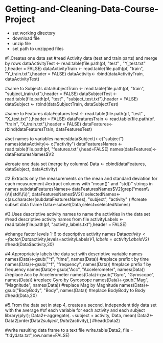 Getting-and-Cleaning-Data-Course-Project
========================================
* set working directory
* download file 
* unzip file
* set path to unzipped files


#1.Creates one data set
#read Activity data (test and train parts) and merge by rows 
dataActivityTest  <- read.table(file.path(pf, "test" , "Y_test.txt" ),header = FALSE)
dataActivityTrain <- read.table(file.path(pf, "train", "Y_train.txt"),header = FALSE)
dataActivity<- rbind(dataActivityTrain, dataActivityTest)

#same to Subjects 
dataSubjectTrain <- read.table(file.path(pf, "train", "subject_train.txt"),header = FALSE)
dataSubjectTest  <- read.table(file.path(pf, "test" , "subject_test.txt"),header = FALSE)
dataSubject <- rbind(dataSubjectTrain, dataSubjectTest)

#same to Features
dataFeaturesTest  <- read.table(file.path(pf, "test" , "X_test.txt" ),header = FALSE)
dataFeaturesTrain <- read.table(file.path(pf, "train", "X_train.txt"),header = FALSE)
dataFeatures<- rbind(dataFeaturesTrain, dataFeaturesTest)

#set names to variables
names(dataSubject)<-c("subject")
names(dataActivity)<- c("activity")
dataFeaturesNames <- read.table(file.path(pf, "features.txt"),head=FALSE)
names(dataFeatures)<- dataFeaturesNames$V2

#create one data set (merge by columns)
Data <- cbind(dataFeatures, dataSubject, dataActivity)

#2.Extracts only the measurements on the mean and standard deviation for each measurement
#extract columns with "mean()" and "std()" strings in names
subdataFeaturesNames<-dataFeaturesNames$V2[grep("mean\\(\\)|std\\(\\)", dataFeaturesNames$V2)]
selectedNames<-c(as.character(subdataFeaturesNames), "subject", "activity" )
#create subset data frame
Data<-subset(Data,select=selectedNames)

#3.Uses descriptive activity names to name the activities in the data set
#read descriptive activity names from file
activityLabels <- read.table(file.path(pf, "activity_labels.txt"),header = FALSE)

#change factor levels 1-6 to descriptive activity names
Data$activity<-factor(Data$activity,levels=activityLabels$V1,labels=activityLabels$V2)
#head(Data$activity,30)

#4.Appropriately labels the data set with descriptive variable names
names(Data)<-gsub("^t", "time", names(Data))            #replace prefix t by time
names(Data)<-gsub("^f", "frequency", names(Data))       #replace prefix f by frequency
names(Data)<-gsub("Acc", "Accelerometer", names(Data))  #replace Acc by Accelerometer
names(Data)<-gsub("Gyro", "Gyroscope", names(Data))     #replace Gyro by Gyroscope
names(Data)<-gsub("Mag", "Magnitude", names(Data))      #replace Mag by Magnitude
names(Data)<-gsub("BodyBody", "Body", names(Data))      #replace BodyBody to Body
#head(Data,20)

#5.From the data set in step 4, creates a second, independent tidy data set with the average 
#of each variable for each activity and each subject
library(plyr);
Data2<-aggregate(. ~subject + activity, Data, mean)
Data2<-Data2[order(Data2$subject,Data2$activity),]
#head(Data2)

#write resulting data frame to a text file
write.table(Data2, file = "tidydata.txt",row.name=FALSE)
